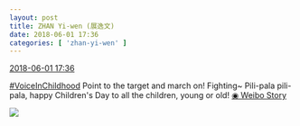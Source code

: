```yaml
---
layout: post
title: ZHAN Yi-wen (展逸文)
date: 2018-06-01 17:36
categories: [ 'zhan-yi-wen' ]
---
```


<div class="weibo-info">
  <a href="https://weibo.com/6108090526/GjmIbtrdW">2018-06-01 17:36</a>
</div>

[#VoiceInChildhood](http://s.weibo.com/weibo/%23%E7%AB%A5%E5%B9%B4%E5%A5%BD%E5%A3%B0%E9%9F%B3%23) Point to the target and march on! Fighting~ Pili-pala pili-pala, happy Children's Day to all the children, young or old! [◉ Weibo Story](https://m.weibo.cn/c/story/player?oid=1042151:23135424246155393672049_6)

<!-- more -->

<a href="//wx1.sinaimg.cn/large/006FmVn8ly8frvtblymc4j30f00qotau.jpg">
  <img class="weibo-pic-preview" src="//wx1.sinaimg.cn/large/006FmVn8ly8frvtblymc4j30f00qotau.jpg" />
</a>
